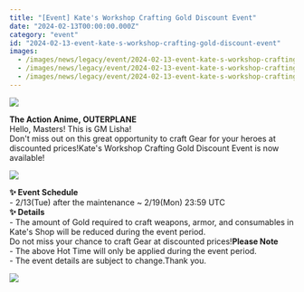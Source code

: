 ```yaml
---
title: "[Event] Kate's Workshop Crafting Gold Discount Event"
date: "2024-02-13T00:00:00.000Z"
category: "event"
id: "2024-02-13-event-kate-s-workshop-crafting-gold-discount-event"
images:
  - /images/news/legacy/event/2024-02-13-event-kate-s-workshop-crafting-gold-discount-event/914e510a11ec440e8f1ec9417683cc7f.webp
  - /images/news/legacy/event/2024-02-13-event-kate-s-workshop-crafting-gold-discount-event/4bad266686db4ec18c2dfc8edac787d4_002.webp
  - /images/news/legacy/event/2024-02-13-event-kate-s-workshop-crafting-gold-discount-event/5d211e4f62a14ad99a0480a602d953b8.webp
---
```


![](/images/news/legacy/event/2024-02-13-event-kate-s-workshop-crafting-gold-discount-event/914e510a11ec440e8f1ec9417683cc7f.webp)  

**The Action Anime, OUTERPLANE**  
Hello, Masters! This is GM Lisha!  
Don't miss out on this great opportunity to craft Gear for your heroes at discounted prices!Kate's Workshop Crafting Gold Discount Event is now available!

![](/images/news/legacy/event/2024-02-13-event-kate-s-workshop-crafting-gold-discount-event/4bad266686db4ec18c2dfc8edac787d4_002.webp)  
  

**✨ Event Schedule**  
\- 2/13(Tue) after the maintenance ~ 2/19(Mon) 23:59 UTC  
**✨ Details**  
\- The amount of Gold required to craft weapons, armor, and consumables in Kate's Shop will be reduced during the event period.  
Do not miss your chance to craft Gear at discounted prices!**Please Note**  
\- The above Hot Time will only be applied during the event period.  
\- The event details are subject to change.Thank you.

![](/images/news/legacy/event/2024-02-13-event-kate-s-workshop-crafting-gold-discount-event/5d211e4f62a14ad99a0480a602d953b8.webp)
